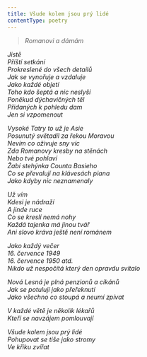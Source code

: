 ```yaml
---
title: Všude kolem jsou prý lidé
contentType: poetry
---
```


<section>

> _Romanovi a dámám_

_Jistě  
Příští setkání  
Prokreslené do všech detailů  
Jak se vynořuje a vzdaluje  
Jako každé objetí  
Toho kdo šeptá a nic neslyší  
Poněkud dýchavičných těl  
Přidaných k pohledu dam  
Jen si vzpomenout_

</section>

<section>

_Vysoké Tatry to už je Asie  
Posunutý světadíl za řekou Moravou  
Nevím co oživuje sny víc  
Zda Romanovy kresby na stěnách  
Nebo tvé pohlaví  
Žabí stehýnka Counta Basieho  
Co se převalují na klávesách piana  
Jako kdyby nic neznamenaly_

</section>

<section>

_Už vím  
Kdesi je nádraží  
A jinde ruce  
Co se kreslí nemá nohy  
Každá tajenka má jinou tvář  
Ani slovo kráva ještě není románem_

</section>

<section>

_Jako každý večer  
16\. července 1949  
16\. července 1950 atd.  
Nikdo už nespočítá který den opravdu svítalo_

</section>

<section>

_Nová Lesná je plná penzionů a cikánů  
Jak se potulují jako přeřeknutí  
Jako všechno co stoupá a neumí zpívat_

</section>

<section>

_V každé větě je několik lékařů  
Kteří se navzájem pomlouvají_

</section>

<section>

_Všude kolem jsou prý lidé  
Pohupovat se tiše jako stromy  
Ve křiku zvířat_

</section>

